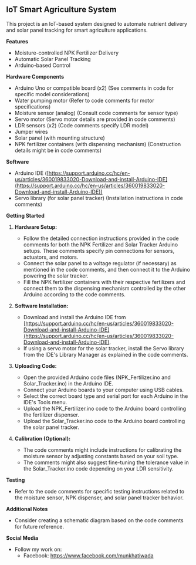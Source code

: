 ## IoT Smart Agriculture System

This project is an IoT-based system designed to automate nutrient delivery and solar panel tracking for smart agriculture applications.

**Features**

- Moisture-controlled NPK Fertilizer Delivery
- Automatic Solar Panel Tracking
- Arduino-based Control

**Hardware Components**

- Arduino Uno or compatible board (x2) (See comments in code for specific model considerations)
- Water pumping motor (Refer to code comments for motor specifications)
- Moisture sensor (analog) (Consult code comments for sensor type)
- Servo motor (Servo motor details are provided in code comments)
- LDR sensors (x2) (Code comments specify LDR model)
- Jumper wires
- Solar panel (with mounting structure)
- NPK fertilizer containers (with dispensing mechanism) (Construction details might be in code comments)

**Software**

- Arduino IDE ([https://support.arduino.cc/hc/en-us/articles/360019833020-Download-and-install-Arduino-IDE](https://support.arduino.cc/hc/en-us/articles/360019833020-Download-and-install-Arduino-IDE))
- Servo library (for solar panel tracker) (Installation instructions in code comments)

**Getting Started**

1. **Hardware Setup:**
   - Follow the detailed connection instructions provided in the code comments for both the NPK Fertilizer and Solar Tracker Arduino setups. These comments specify pin connections for sensors, actuators, and motors.
   - Connect the solar panel to a voltage regulator (if necessary) as mentioned in the code comments, and then connect it to the Arduino powering the solar tracker.
   - Fill the NPK fertilizer containers with their respective fertilizers and connect them to the dispensing mechanism controlled by the other Arduino according to the code comments.

2. **Software Installation:**
   - Download and install the Arduino IDE from [https://support.arduino.cc/hc/en-us/articles/360019833020-Download-and-install-Arduino-IDE](https://support.arduino.cc/hc/en-us/articles/360019833020-Download-and-install-Arduino-IDE).
   - If using a servo motor for the solar tracker, install the Servo library from the IDE's Library Manager as explained in the code comments.

3. **Uploading Code:**
   - Open the provided Arduino code files (NPK_Fertilizer.ino and Solar_Tracker.ino) in the Arduino IDE.
   - Connect your Arduino boards to your computer using USB cables.
   - Select the correct board type and serial port for each Arduino in the IDE's Tools menu.
   - Upload the NPK_Fertilizer.ino code to the Arduino board controlling the fertilizer dispenser.
   - Upload the Solar_Tracker.ino code to the Arduino board controlling the solar panel tracker.

4. **Calibration (Optional):**
   - The code comments might include instructions for calibrating the moisture sensor by adjusting constants based on your soil type.
   - The comments might also suggest fine-tuning the tolerance value in the Solar_Tracker.ino code depending on your LDR sensitivity.

**Testing**

- Refer to the code comments for specific testing instructions related to the moisture sensor, NPK dispenser, and solar panel tracker behavior.

**Additional Notes**

- Consider creating a schematic diagram based on the code comments for future reference.

**Social Media**

- Follow my work on:
    - Facebook: https://www.facebook.com/munkhatiwada
